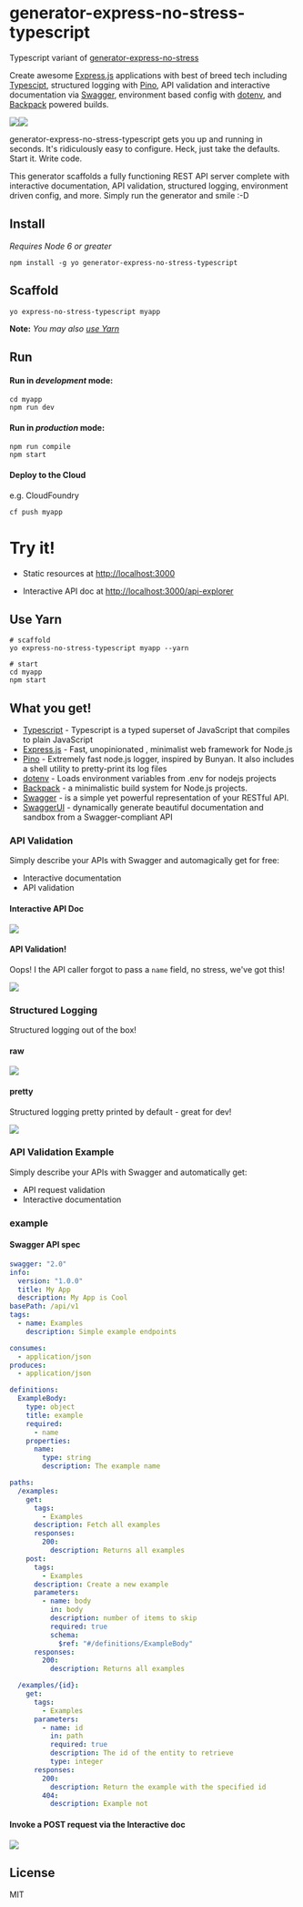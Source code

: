 # generator-express-no-stress-typescript

Typescript variant of [generator-express-no-stress](https://github.com/cdimascio/generator-express-no-stress)

Create awesome [Express.js](www.expressjs.com) applications with best of breed tech including [Typescipt](https://www.typescriptlang.org/), structured logging with [Pino](https://github.com/pinojs/pino), API validation and interactive documentation via [Swagger](http://swagger.io/), environment based config with [dotenv](https://github.com/motdotla/dotenv), and [Backpack](https://github.com/palmerhq/backpack) powered builds. 

![](https://raw.githubusercontent.com/cdimascio/generator-express-no-stress-typescript/master/assets/typescript.png)![](https://github.com/cdimascio/generator-express-no-stress-typescript/raw/master/assets/swagger_node.jpeg)

generator-express-no-stress-typescript gets you up and running in seconds. It's ridiculously easy to configure. Heck, just take the defaults. Start it. Write code.

This generator scaffolds a fully functioning REST API server complete with interactive documentation, API validation, structured logging, environment driven config, and more. Simply run the generator and smile :-D


## Install
*Requires Node 6 or greater*

`npm install -g yo generator-express-no-stress-typescript`

## Scaffold

`yo express-no-stress-typescript myapp`

**Note:** *You may also [use Yarn](#use-yarn)*

## Run
#### Run in *development* mode:

```
cd myapp
npm run dev
```

#### Run in *production* mode:

```
npm run compile
npm start
```

#### Deploy to the Cloud
e.g. CloudFoundry

```
cf push myapp
```
# Try it!

- Static resources at [http://localhost:3000](http://localhost:3000)

- Interactive API doc at [http://localhost:3000/api-explorer](http://localhost:3000/api-explorer)

## Use Yarn

```
# scaffold
yo express-no-stress-typescript myapp --yarn 

# start
cd myapp
npm start
```


## What you get!

- [Typescript](https://www.typescriptlang.org/) - Typescript is a typed superset of JavaScript that compiles to plain JavaScript 
- [Express.js](www.expressjs.com) - Fast, unopinionated
, minimalist web framework for Node.js
- [Pino](https://github.com/pinojs/pino) - Extremely fast node.js logger, inspired by Bunyan. It also includes a shell utility to pretty-print its log files
- [dotenv](https://github.com/motdotla/dotenv) - Loads environment variables from .env for nodejs projects
- [Backpack](https://github.com/palmerhq/backpack) -  a minimalistic build system for Node.js projects.
- [Swagger](http://swagger.io/) - is a simple yet powerful representation of your RESTful API.
- [SwaggerUI](http://swagger.io/) - dynamically generate beautiful documentation and sandbox from a Swagger-compliant API


### API Validation

Simply describe your APIs with Swagger and automagically get for free:
- Interactive documentation
- API validation

#### Interactive API Doc
![](https://github.com/cdimascio/generator-express-no-stress-typescript/raw/master/assets/interactive-doc1.png)


#### API Validation!
Oops! I the API caller forgot to pass a `name` field, no stress, we've got this!

![](https://github.com/cdimascio/generator-express-no-stress-typescript/raw/master/assets/api-validation.png)


### Structured Logging

Structured logging out of the box! 

#### raw

![](https://github.com/cdimascio/generator-express-no-stress-typescript/raw/master/assets/logging-raw.png)

#### pretty

Structured logging pretty printed by default - great for dev!

![](https://github.com/cdimascio/generator-express-no-stress-typescript/raw/master/assets/logging-pretty.png)

### API Validation Example

Simply describe your APIs with Swagger and automatically get:
- API request validation
- Interactive documentation

### example

#### Swagger API spec

```yaml
swagger: "2.0"
info:
  version: "1.0.0"
  title: My App
  description: My App is Cool
basePath: /api/v1
tags:
  - name: Examples
    description: Simple example endpoints

consumes:
  - application/json
produces:
  - application/json

definitions:
  ExampleBody:
    type: object
    title: example
    required:
      - name
    properties:
      name:
        type: string
        description: The example name

paths:
  /examples:
    get:
      tags:
        - Examples
      description: Fetch all examples
      responses:
        200:
          description: Returns all examples
    post:
      tags:
        - Examples
      description: Create a new example
      parameters:
        - name: body
          in: body
          description: number of items to skip
          required: true
          schema: 
            $ref: "#/definitions/ExampleBody"
      responses:
        200:
          description: Returns all examples

  /examples/{id}:
    get:
      tags:
        - Examples
      parameters:
        - name: id
          in: path
          required: true
          description: The id of the entity to retrieve
          type: integer
      responses:
        200:
          description: Return the example with the specified id
        404:
          description: Example not 

```

#### Invoke a POST request via the Interactive doc

![](https://github.com/cdimascio/generator-express-no-stress-typescript/raw/master/assets/interactive-doc.png)



## License

MIT